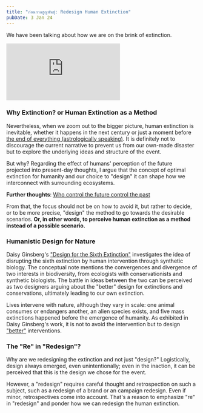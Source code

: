 ```yaml
---
title: "ก่อนกาลสูญพันธุ์: Redesign Human Extinction"
pubDate: 3 Jan 24
---
```

We have been talking about how we are on the brink of extinction.

<iframe
  src="https://www.youtube.com/embed/O-WXOaAnipM?si=w5tC6Jw3-lAqer2f"
  frameborder="0"
  allow="fullscreen"
  title="Humanity on the Edge of Extinction | Anders Sandberg | TEDxVienna"
></iframe>

### Why Extinction? or Human Extinction as a Method

Nevertheless, when we zoom out to the bigger picture, human extinction is inevitable, whether it happens in the next century or just a moment before [the end of everything (astrologically speaking)](https://www.youtube.com/watch?v=vIHKUB0QmA4). It is definitely not to discourage the current narrative to prevent us from our own-made disaster but to explore the underlying ideas and structure of the event.

But why? Regarding the effect of humans' perception of the future projected into present-day thoughts, I argue that the concept of optimal extinction for humanity and our choice to "design" it can shape how we interconnect with surrounding ecosystems.

**Further thoughts**: [Who control the future control the past](/g/control)

From that, the focus should not be on how to avoid it, but rather to decide, or to be more precise, "design" the method to go towards the desirable scenarios. **Or, in other words, to perceive human extinction as a method instead of a possible scenario.**

### Humanistic Design for Nature

Daisy Ginsberg's ["Design for the Sixth Extinction"](https://www.daisyginsberg.com/work/designing-for-the-sixth-extinction) investigates the idea of disrupting the sixth extinction by human intervention through synthetic biology. The conceptual note mentions the convergences and divergence of two interests in biodiversity, from ecologists with conservationists and synthetic biologists. The battle in ideas between the two can be perceived as two designers arguing about the "better" design for extinctions and conservations, ultimately leading to our own extinction.

Lives intervene with nature, although they vary in scale: one animal consumes or endangers another, an alien species exists, and five mass extinctions happened before the emergence of humanity. As exhibited in Daisy Ginsberg's work, it is not to avoid the intervention but to design ["better"](https://www.daisyginsberg.com/work/better) interventions.

### The "Re" in "Redesign"?

Why are we redesigning the extinction and not just "design?" Logistically, design always emerged, even unintentionally; even in the inaction, it can be perceived that this is the design we chose for the event.

However, a "redesign" requires careful thought and retrospection on such a subject, such as a redesign of a brand or an campaign redesign. Even if minor, retrospectives come into account. That's a reason to emphasize "re" in "redesign" and ponder how we can redesign the human extinction.